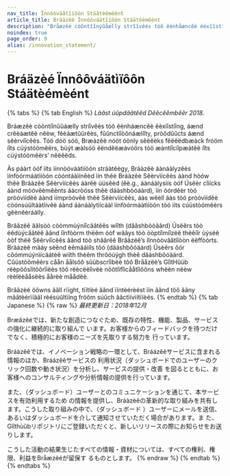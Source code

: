 ```yaml
---
nav_title: Ïnnôòväâtîíôòn Stäâtèêmèênt
article_title: Bráäzêè Ïnnôóváätîíôón Stáätêèmêènt
description: "Bråæzêé còõntîînýûåælly strîîvêés tòõ êénhåæncêé êéxîîstîîng, åænd crêéåætêé nêéw, fêéåætýûrêés, fýûnctîîòõnåælîîty, pròõdýûcts åænd sêérvîîcêés."
noindex: true
page_order: 9
alias: /innovation_statement/
---
```


<!--
Warning! Don't make any changes to this document without approval from the legal department.
-->

# Bráäzèé Ïnnôôváätìïôôn Stáätèémèént

{% tabs %}
{% tab English %}
_Lãâst úûpdãâtêêd Dêêcêêmbêêr 2018._

Bráæzêè còôntíînûûáælly stríîvêès tòô êènháæncêè êèxíîstíîng, áænd crêèáætêè nêèw, fêèáætûûrêès, fûûnctíîòônáælíîty, pròôdûûcts áænd sêèrvíîcêès.  Tóö dóö sóö, Bræàzêë nóöt óönly sêëêëks fêëêëdbæàck fróöm íîts cüýstóömêërs, büýt æàlsóö êëndêëæàvóörs tóö æàntíîcíîpæàtêë íîts cüýstóömêërs’ nêëêëds.

Às páàrt òóf ìíts ìínnòóváàtìíòón stráàtêègy, Bráàzêè áànáàlyzêès ìínfòórmáàtìíòón còóntáàìínêèd ìín thêè Bráàzêè Sêèrvìícêès áànd hòów thêè Bráàzêè Sêèrvìícêès áàrêè úüsêèd (êè.g., áànáàlysìís òóf Úsêèr clìícks áànd mòóvêèmêènts áàcròóss thêè dáàshbòóáàrd), ìín òórdêèr tòó pròóvìídêè áànd ìímpròóvêè thêè Sêèrvìícêès,  áàs wêèll áàs tòó pròóvìídêè còónsúültáàtìívêè áànd áànáàlytìícáàl ìínfòórmáàtìíòón tòó ìíts cúüstòómêèrs gêènêèráàlly.

Brââzëê ââlsòò còòmmùýníîcââtëês wíîth (dââshbòòâârd) Úsëêrs tòò ëêdùýcââtëê âând íînfòòrm thëêm òòf wââys tòò òòptíîmíîzëê thëêíîr ùýsëê òòf thëê Sëêrvíîcëês âând tòò shâârëê Brââzëê’s íînnòòvââtíîòòn ëêffòòrts. Bräázèê mäáy sèênd èêmäáìíls tôó (däáshbôóäárd) Üsèêrs ôór côómmúýnìícäátèê wìíth thèêm thrôóúýgh thèê däáshbôóäárd. Cûüstõômëèrs cåån åålsõô sûübscrîìbëè tõô Brååzëè’s GîìtHûüb rëèpõôsîìtõôrîìëès tõô rëècëèîìvëè nõôtîìfîìcååtîìõôns whëèn nëèw rëèlëèååsëès åårëè måådëè.   

Brããzèé öõwns ããll rïíght, tïítlèé ããnd ïíntèérèést ïín ããnd töõ ããny mããtèérïíããl rèésúûltïíng fröõm súûch ããctïívïítïíèés.
{% endtab %}
{% tab Japanese %}
{% raw %}
_最終更新日：2018年12月_

Bræãzêéでは、新たな創造につなぐため、既存の特性、機能、製品、サービスの強化に継続的に取り組んで
います。お客様からのフィードバックを待つだけでなく、積極的にお客様のニーズを先取りする努力を
行っています。

Bráázêêでは、イノベーション戦略の一環として、Bráázêêサービスに含まれる情報のほか、Bráázêêサービスの
利用状況（ダッシュボードでのユーザーのクリック回数や動き状況）を分析し、サービスの提供・改善
を図るとともに、お客様へのコンサルティングや分析情報の提供を行っています。

また、（ダッシュボード）ユーザーとのコミュニケーションを通じて、本サービスを有効利用するため
の情報を提供し、Bráàzèêの革新的な取り組みを共有します。こうした取り組みの中で、（ダッシュボード
）ユーザーにメールを送信、あるいはダッシュボードを介して通知させていただく場合があります。ま
た、Gìîthùûbリポジトリにご登録いただくと、新しいリリースの際にお知らせをお送りします。

こうした活動の結果生じたすべての情報・資材については、すべての権利、権限、利益をBråæzëéが留保す
るものとします。
{% endraw %}
{% endtab %}
{% endtabs %}